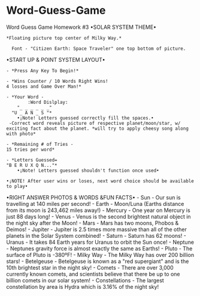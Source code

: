 # Word-Guess-Game
Word Guess Game Homework #3
•SOLAR SYSTEM THEME• 

    *Floating picture top center of Milky Way.*

      Font - "Citizen Earth: Space Traveler" one top bottom of picture. 


•START UP & POINT SYSTEM LAYOUT•

    - *Press Any Key To Begin!*
    
    - *Wins Counter / 10 Words Right Wins!
    4 losses and Game Over Man!*
    
    - *Your Word -
            :Word Dislplay:
        "_ _ _ _ _ _"
      "U _ A N _ S "*
        •¡Note! Letters guessed correctly fill the spaces.•
     -Correct word reveals picture of respective planet/moon/star, w/ exciting fact about the planet. *will try to apply cheesy song along with photo* 
    
    - *Remaining # of Tries -
    15 tries per word*  
    
    - *Letters Guessed=
    "B E R U X Q N..."*
        •¡Note! Letters guessed shouldn't function once used•

    •¡NOTE! After user wins or loses, next word choice should be available to play•        

•RIGHT ANSWER PHOTOS & WORDS &FUN FACTS•
    - Sun
        - Our sun is travelling at 140 miles per second!
    - Earth
        - Moon/Luna (Earths distance from its moon is 243,462 miles away!)
    - Mercury
        - One year on Mercury is just 88 days long!
    - Venus
        - Venus is the second brightest natural object in the night sky after the Moon!
    - Mars
        - Mars has two moons, Phobos & Deimos!
    - Jupiter
        - Jupiter is 2.5 times more massive than all of the other planets in the Solar System combined!
    - Saturn
        - Saturn has 62 moons!
    - Uranus
        - It takes 84 Earth years for Uranus to orbit the Sun once!
    - Neptune
        - Neptunes gravity force is almost exactly the same as Earths!
    - Pluto
        - The surface of Pluto is -380ºF!
     - Milky Way
        - The Milky Way has over 200 billion stars!
    - Betelgeuse
        - Betelgeuse is known as a "red supergiant" and is the 10th brightest star in the night sky!
    - Comets
        - There are over 3,000 currently known comets, and scientists believe that there be up to one billion comets in our solar system!
    - Constellations
        - The largest constellation by area is Hydra which is 3.16% of the night sky!







